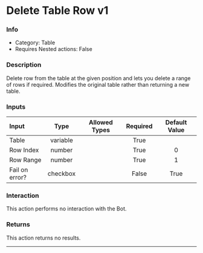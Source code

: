 # Delete Table Row v1

### Info

- Category: Table
- Requires Nested actions: False


### Description
Delete row from the table at the given position and lets you delete a range of rows if required. Modifies the original table rather than returning a new table.


### Inputs

| Input | Type | Allowed Types | Required |  Default Value |
| :--- | :---: | :---: | :---: | :---: |
| Table | variable |  | True |  |
| Row Index | number |  | True | 0 |
| Row Range | number |  | True | 1 |
| Fail on error? | checkbox |  | False | True |


### Interaction
This action performs no interaction with the Bot.

### Returns
This action returns no results.

---